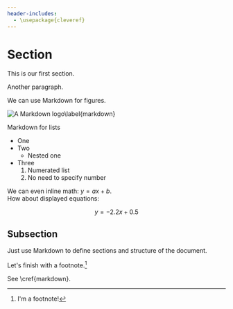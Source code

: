 ```yaml
---
header-includes:
  - \usepackage{cleveref}
---
```

# Section

This is our first section.

Another paragraph.

We can use Markdown for figures.

![A Markdown logo\label{markdown}](markdown.png)

Markdown for lists

* One
* Two
    * Nested one
* Three
    1. Numerated list
    1. No need to specify number

We can even inline math: $y = ax + b$.  
How about displayed equations:

$$
y = -2.2x + 0.5
$$

## Subsection
Just use Markdown to define sections and structure of the document.

Let's finish with a footnote.[^1]

[^1]: I'm a footnote!

See \cref{markdown}.